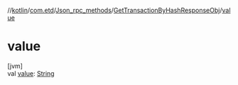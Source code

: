 //[kotlin](../../../../index.md)/[com.etd](../../index.md)/[Json_rpc_methods](../index.md)/[GetTransactionByHashResponseObj](index.md)/[value](value.md)

# value

[jvm]\
val [value](value.md): [String](https://kotlinlang.org/api/latest/jvm/stdlib/kotlin/-string/index.html)
